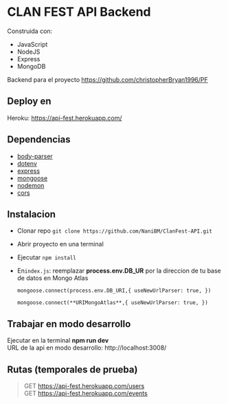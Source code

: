 # CLAN FEST API Backend

Construida con:
 - JavaScript
 - NodeJS
 - Express
 - MongoDB

Backend para el proyecto https://github.com/christopherBryan1996/PF

## Deploy en

  Heroku:  https://api-fest.herokuapp.com/

## Dependencias
- [body-parser](https://www.npmjs.com/package/body-parser)
- [dotenv](https://www.npmjs.com/package/dotenv)
- [express](https://www.npmjs.com/package/express)
- [mongoose](https://www.npmjs.com/package/mongoose)
- [nodemon](https://www.npmjs.com/package/nodemon)
- [cors](https://www.npmjs.com/package/cors)

## Instalacion
- Clonar repo ``git clone https://github.com/NaniBM/ClanFest-API.git``
- Abrir proyecto en una terminal 
- Ejecutar ``npm install``
- En``index.js``: reemplazar  **process.env.DB_UR** por la direccion de tu base de datos en Mongo Atlas
    
    `mongoose.connect(process.env.DB_URI,{
    useNewUrlParser: true,
})`

   `mongoose.connect(**URIMongoAtlas**,{
    useNewUrlParser: true,
})`

## Trabajar en modo desarrollo
Ejecutar en la terminal **npm run dev** <br />
URL de la api en modo desarrollo: http://localhost:3008/

## Rutas (temporales de prueba)

> GET https://api-fest.herokuapp.com/users <br />
> GET https://api-fest.herokuapp.com/events



